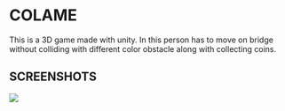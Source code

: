 # COLAME
This is a 3D game made with unity. In this person has to move on bridge without colliding with different color obstacle along with collecting coins. 
## SCREENSHOTS 
<img src="1.jpg"/>
